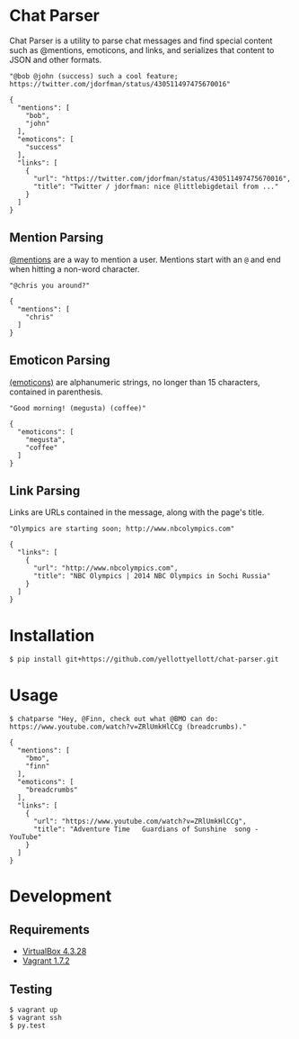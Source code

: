 Chat Parser
====
Chat Parser is a utility to parse chat messages and find special content such
as @mentions, emoticons, and links, and serializes that content to JSON and
other formats.

    "@bob @john (success) such a cool feature; https://twitter.com/jdorfman/status/430511497475670016"

    {
      "mentions": [
        "bob",
        "john"
      ],
      "emoticons": [
        "success"
      ],
      "links": [
        {
          "url": "https://twitter.com/jdorfman/status/430511497475670016",
          "title": "Twitter / jdorfman: nice @littlebigdetail from ..."
        }
      ]
    }


Mention Parsing
----
[@mentions][1] are a way to mention a user. Mentions start with an `@` and end
when hitting a non-word character.


    "@chris you around?"

    {
      "mentions": [
        "chris"
      ]
    }


Emoticon Parsing
----
[(emoticons)][2] are alphanumeric strings, no longer than 15 characters,
contained in parenthesis.

    "Good morning! (megusta) (coffee)"

    {
      "emoticons": [
        "megusta",
        "coffee"
      ]
    }


Link Parsing
----
Links are URLs contained in the message, along with the page's title.

    "Olympics are starting soon; http://www.nbcolympics.com"

    {
      "links": [
        {
          "url": "http://www.nbcolympics.com",
          "title": "NBC Olympics | 2014 NBC Olympics in Sochi Russia"
        }
      ]
    }


Installation
====

    $ pip install git+https://github.com/yellottyellott/chat-parser.git


Usage
====

    $ chatparse "Hey, @Finn, check out what @BMO can do: https://www.youtube.com/watch?v=ZRlUmkHlCCg (breadcrumbs)."

    {
      "mentions": [
        "bmo",
        "finn"
      ],
      "emoticons": [
        "breadcrumbs"
      ],
      "links": [
        {
          "url": "https://www.youtube.com/watch?v=ZRlUmkHlCCg",
          "title": "Adventure Time   Guardians of Sunshine  song - YouTube"
        }
      ]
    }


Development
====

Requirements
----
* [VirtualBox 4.3.28][3]
* [Vagrant 1.7.2][4]


Testing
----

    $ vagrant up
    $ vagrant ssh
    $ py.test

[1]: https://help.hipchat.com/knowledgebase/articles/64429-how-do-mentions-work "HipChat mentions documentatiion"
[2]: https://www.hipchat.com/emoticons "HipChat emoticons documentation"
[3]: https://www.virtualbox.org/ "VirtualBox"
[4]: https://www.vagrantup.com/ "Vagrant"
